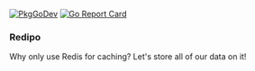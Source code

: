 [![PkgGoDev](https://pkg.go.dev/badge/github.com/gjongenelen/redipo)](https://pkg.go.dev/github.com/gjongenelen/redipo)
[![Go Report Card](https://goreportcard.com/badge/github.com/gjongenelen/redipo)](https://goreportcard.com/report/github.com/gjongenelen/redipo)


### Redipo
Why only use Redis for caching? Let's store all of our data on it!
